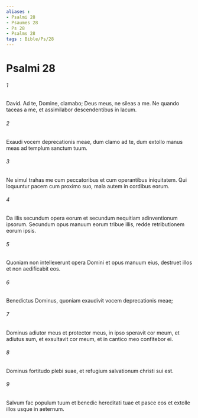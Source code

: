 ```yaml
---
aliases : 
- Psalmi 28
- Psaumes 28
- Ps 28
- Psalms 28
tags : Bible/Ps/28
---
```


# Psalmi 28

###### 1
David. Ad te, Domine, clamabo; Deus meus, ne sileas a me. Ne quando taceas a me, et assimilabor descendentibus in lacum.
###### 2
Exaudi vocem deprecationis meae, dum clamo ad te, dum extollo manus meas ad templum sanctum tuum.
###### 3
Ne simul trahas me cum peccatoribus et cum operantibus iniquitatem. Qui loquuntur pacem cum proximo suo, mala autem in cordibus eorum.
###### 4
Da illis secundum opera eorum et secundum nequitiam adinventionum ipsorum. Secundum opus manuum eorum tribue illis, redde retributionem eorum ipsis.
###### 5
Quoniam non intellexerunt opera Domini et opus manuum eius, destruet illos et non aedificabit eos.
###### 6
Benedictus Dominus, quoniam exaudivit vocem deprecationis meae;
###### 7
Dominus adiutor meus et protector meus, in ipso speravit cor meum, et adiutus sum, et exsultavit cor meum, et in cantico meo confitebor ei.
###### 8
Dominus fortitudo plebi suae, et refugium salvationum christi sui est.
###### 9
Salvum fac populum tuum et benedic hereditati tuae et pasce eos et extolle illos usque in aeternum.
